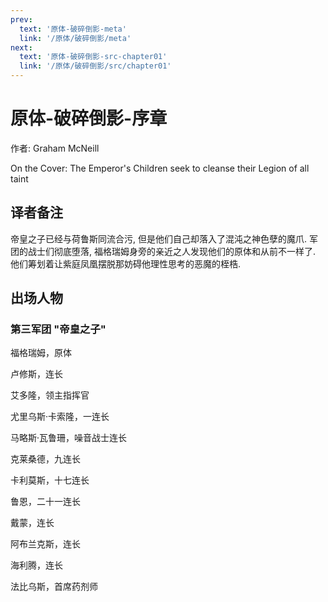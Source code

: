 ```yaml
---
prev:
  text: '原体-破碎倒影-meta'
  link: '/原体/破碎倒影/meta'
next:
  text: '原体-破碎倒影-src-chapter01'
  link: '/原体/破碎倒影/src/chapter01'
---
```


# 原体-破碎倒影-序章

作者: Graham McNeill

On the Cover: The Emperor's Children seek to cleanse their Legion of all taint

## 译者备注

帝皇之子已经与荷鲁斯同流合污, 但是他们自己却落入了混沌之神色孽的魔爪. 军团的战士们彻底堕落, 福格瑞姆身旁的亲近之人发现他们的原体和从前不一样了. 他们筹划着让紫庭凤凰摆脱那妨碍他理性思考的恶魔的桎梏.

## 出场人物

### 第三军团 "帝皇之子"

福格瑞姆，原体

卢修斯，连长

艾多隆，领主指挥官

尤里乌斯·卡索隆，一连长

马略斯·瓦鲁珊，噪音战士连长

克莱桑德，九连长

卡利莫斯，十七连长

鲁恩，二十一连长

戴蒙，连长

阿布兰克斯，连长

海利腾，连长

法比乌斯，首席药剂师
